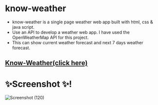 # know-weather
- know-weather is a single page weather web app built with html, css & java script.
- Use an API to develop a weather web app. I have used the OpenWeatherMap API for this project.
- This can show current weather forecast and next 7 days weather forecast.

## [Know-Weather(click here)](https://abhinavraj12.github.io/know-weather/)

# ✨Screenshot ✨!
![Screenshot (120)](https://user-images.githubusercontent.com/98227153/161429457-382180ff-c3a4-4833-8e1d-4cbfa34a8c8d.png)
